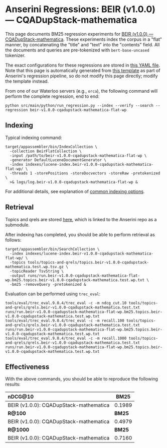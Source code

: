 # Anserini Regressions: BEIR (v1.0.0) &mdash; CQADupStack-mathematica

This page documents BM25 regression experiments for [BEIR (v1.0.0) &mdash; CQADupStack-mathematica](http://beir.ai/).
These experiments index the corpus in a "flat" manner, by concatenating the "title" and "text" into the "contents" field.
All the documents and queries are pre-tokenized with `bert-base-uncased` tokenizer.

The exact configurations for these regressions are stored in [this YAML file](../../src/main/resources/regression/beir-v1.0.0-cqadupstack-mathematica-flat-wp.yaml).
Note that this page is automatically generated from [this template](../../src/main/resources/docgen/templates/beir-v1.0.0-cqadupstack-mathematica-flat-wp.template) as part of Anserini's regression pipeline, so do not modify this page directly; modify the template instead.

From one of our Waterloo servers (e.g., `orca`), the following command will perform the complete regression, end to end:

```
python src/main/python/run_regression.py --index --verify --search --regression beir-v1.0.0-cqadupstack-mathematica-flat-wp
```

## Indexing

Typical indexing command:

```
target/appassembler/bin/IndexCollection \
  -collection BeirFlatCollection \
  -input /path/to/beir-v1.0.0-cqadupstack-mathematica-flat-wp \
  -generator DefaultLuceneDocumentGenerator \
  -index indexes/lucene-index.beir-v1.0.0-cqadupstack-mathematica-flat-wp/ \
  -threads 1 -storePositions -storeDocvectors -storeRaw -pretokenized \
  >& logs/log.beir-v1.0.0-cqadupstack-mathematica-flat-wp &
```

For additional details, see explanation of [common indexing options](../../docs/common-indexing-options.md).

## Retrieval

Topics and qrels are stored [here](https://github.com/castorini/anserini-tools/tree/master/topics-and-qrels), which is linked to the Anserini repo as a submodule.

After indexing has completed, you should be able to perform retrieval as follows:

```
target/appassembler/bin/SearchCollection \
  -index indexes/lucene-index.beir-v1.0.0-cqadupstack-mathematica-flat-wp/ \
  -topics tools/topics-and-qrels/topics.beir-v1.0.0-cqadupstack-mathematica.test.wp.tsv.gz \
  -topicReader TsvString \
  -output runs/run.beir-v1.0.0-cqadupstack-mathematica-flat-wp.bm25.topics.beir-v1.0.0-cqadupstack-mathematica.test.wp.txt \
  -bm25 -removeQuery -pretokenized &
```

Evaluation can be performed using `trec_eval`:

```
tools/eval/trec_eval.9.0.4/trec_eval -c -m ndcg_cut.10 tools/topics-and-qrels/qrels.beir-v1.0.0-cqadupstack-mathematica.test.txt runs/run.beir-v1.0.0-cqadupstack-mathematica-flat-wp.bm25.topics.beir-v1.0.0-cqadupstack-mathematica.test.wp.txt
tools/eval/trec_eval.9.0.4/trec_eval -c -m recall.100 tools/topics-and-qrels/qrels.beir-v1.0.0-cqadupstack-mathematica.test.txt runs/run.beir-v1.0.0-cqadupstack-mathematica-flat-wp.bm25.topics.beir-v1.0.0-cqadupstack-mathematica.test.wp.txt
tools/eval/trec_eval.9.0.4/trec_eval -c -m recall.1000 tools/topics-and-qrels/qrels.beir-v1.0.0-cqadupstack-mathematica.test.txt runs/run.beir-v1.0.0-cqadupstack-mathematica-flat-wp.bm25.topics.beir-v1.0.0-cqadupstack-mathematica.test.wp.txt
```

## Effectiveness

With the above commands, you should be able to reproduce the following results:

| **nDCG@10**                                                                                                  | **BM25**  |
|:-------------------------------------------------------------------------------------------------------------|-----------|
| BEIR (v1.0.0): CQADupStack-mathematica                                                                       | 0.1989    |
| **R@100**                                                                                                    | **BM25**  |
| BEIR (v1.0.0): CQADupStack-mathematica                                                                       | 0.4979    |
| **R@1000**                                                                                                   | **BM25**  |
| BEIR (v1.0.0): CQADupStack-mathematica                                                                       | 0.7160    |
